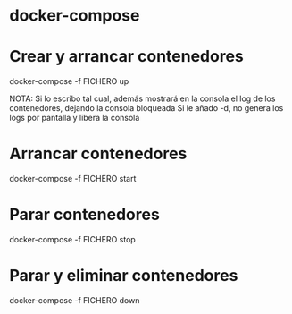 # docker-compose

# Crear y arrancar contenedores
docker-compose -f FICHERO up 

NOTA: Si lo escribo tal cual, además mostrará en la consola el log de los contenedores, dejando la consola bloqueada
      Si le añado -d, no genera los logs por pantalla y libera la consola
      
      

# Arrancar contenedores
docker-compose -f FICHERO start

# Parar contenedores
docker-compose -f FICHERO stop

# Parar y eliminar contenedores
docker-compose -f FICHERO down
